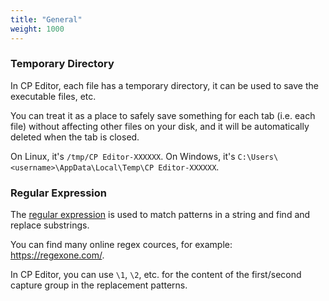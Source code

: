 ```yaml
---
title: "General"
weight: 1000
---
```


### Temporary Directory

In CP Editor, each file has a temporary directory, it can be used to save the executable files, etc.

You can treat it as a place to safely save something for each tab (i.e. each file) without affecting other files on your disk, and it will be automatically deleted when the tab is closed.

On Linux, it's `/tmp/CP Editor-XXXXXX`. On Windows, it's `C:\Users\<username>\AppData\Local\Temp\CP Editor-XXXXXX`.

### Regular Expression

The [regular expression](https://en.wikipedia.org/wiki/Regular_expression) is used to match patterns in a string and find and replace substrings.

You can find many online regex cources, for example: <https://regexone.com/>.

In CP Editor, you can use `\1`, `\2`, etc. for the content of the first/second capture group in the replacement patterns.
